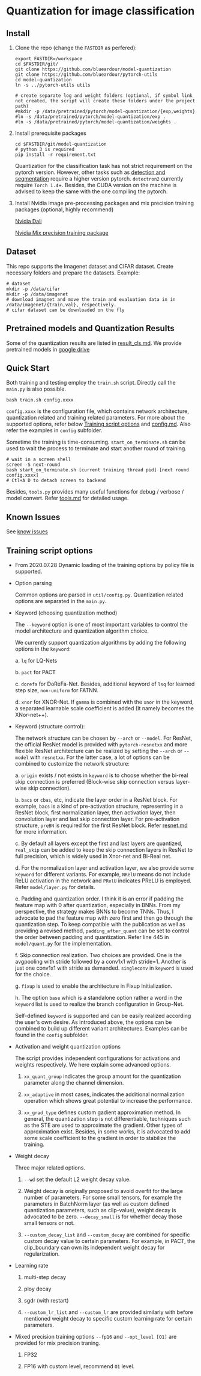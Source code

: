 # Quantization for image classification

## Install

1. Clone the repo (change the `FASTDIR` as perfered):
   ```
   export FASTDIR=/workspace
   cd $FASTDIR/git/
   git clone https://github.com/blueardour/model-quantization
   git clone https://github.com/blueardour/pytorch-utils
   cd model-quantization
   ln -s ../pytorch-utils utils
   
   # create separate log and weight folders (optional, if symbol link not created, the script will create these folders under the project path)
   #mkdir -p /data/pretrained/pytorch/model-quantization/{exp,weights}
   #ln -s /data/pretrained/pytorch/model-quantization/exp .
   #ln -s /data/pretrained/pytorch/model-quantization/weights .
   ```
   
2. Install prerequisite packages
   ```
   cd $FASTDIR/git/model-quantization
   # python 3 is required
   pip install -r requirement.txt
   ```
   Quantization for the classification task has not strict requirement on the pytorch version. However, other tasks such as [detection and segmentation](./detectron2.md) require a higher version pytorch. `detectron2` currently require `Torch 1.4`+. Besides, the CUDA version on the machine is advised to keep the same with the one compiling the pytorch.

3. Install Nvidia image pre-processing packages and mix precision training packages (optional, highly recommend)

   [Nvidia Dali](https://github.com/NVIDIA/DALI) 

   [Nvidia Mix precision training package](https://github.com/NVIDIA/apex)

## Dataset

   This repo supports the Imagenet dataset and CIFAR dataset. Create necessary folders and prepare the datasets. Example:

   ```
   # dataset
   mkdir -p /data/cifar
   mkdir -p /data/imagenet
   # download imagnet and move the train and evaluation data in in /data/imagenet/{train,val}, respectively.
   # cifar dataset can be downloaded on the fly
   ```

## Pretrained models and Quantization Results

   Some of the quantization results are listed in [result_cls.md](./result_cls.md). We provide pretrained models in [google drive](https://drive.google.com/drive/folders/1vwxth9UB8AMbYP7cJxaWE9S0z9fueZ5J?usp=sharing)

## Quick Start

   Both training and testing employ the `train.sh` script. Directly call the `main.py` is also possible.

   ```
   bash train.sh config.xxxx
   ```
   
   `config.xxxx` is the configuration file, which contains network architecture, quantization related and training related parameters. For more about the supported options, refer below [Training script options](./classification.md#Training-script-options) and [config.md](./config.md). Also refer the examples in `config` subfolder.
   
   Sometime the training is time-consuming. `start_on_terminate.sh` can be used to wait the process to terminate and start another round of training.
   
   ```
   # wait in a screen shell
   screen -S next-round
   bash start_on_terminate.sh [current training thread pid] [next round config.xxxx]
   # Ctl+A D to detach screen to backend
   ```
   
   Besides, `tools.py` provides many useful functions for debug / verbose / model convert. Refer [tools.md](./tools.md) for detailed usage.


## Known Issues

   See [know issues](./known-issues.md)


## Training script options

- From 2020.07.28 Dynamic loading of the training options by policy file is supported. 

- Option parsing

  Common options are parsed in `util/config.py`. Quantization related options are separated in the `main.py`.

- Keyword (choosing quantization method)

  The `--keyword` option is one of most important variables to control the model architecture and quantization algorithm choice.

  We currently support quantization algorithms by adding the following options in the `keyword`:

  a. `lq` for LQ-Nets
  
  b. `pact` for PACT
  
  c. `dorefa` for DoReFa-Net. Besides, additional keyword of `lsq` for learned step size, `non-uniform` for FATNN.
  
  d. `xnor` for XNOR-Net. If `gamma` is combined with the `xnor` in the keyword, a separated learnable scale coefficient is added (It namely becomes the XNor-net++).

- Keyword (structure control):

  The network structure can be chosen by `--arch` or `--model`. For ResNet, the official ResNet model is provided with `pytorch-resnetxx` and more flexible ResNet architecture can be realized by setting the `--arch` or `--model` with `resnetxx`. For the latter case, a lot of options can be combined to customize the network structure:

  a. `origin` exists / not exists in `keyword` is to choose whether the bi-real skip connection is preferred (Block-wise skip connection versus layer-wise skip connection).
  
  b. `bacs` or `cbas`, etc, indicate the layer order in a ResNet block. For example, `bacs` is a kind of pre-activation structure, representing in a ResNet block, first normalization layer, then activation layer, then convolution layer and last skip connection layer. For pre-activation structure, `preBN` is required for the first ResNet block.  Refer [resnet.md](./resnet.md) for more information.
  
  c. By default all layers except the first and last layers are quantized, `real_skip` can be added to keep the skip connection layers in ResNet to full precision, which is widely used in Xnor-net and Bi-Real net.
  
  d. For the normalization layer and activation layer, we also provide some `keyword` for different variants. For example, `NRelU` means do not include ReLU activation in the network and `PRelU` indicates PReLU is employed. Refer `model/layer.py` for details. 
  
  e. Padding and quantization order. I think it is an error if padding the feature map with 0 after quantization, especially in BNNs. From my perspective, the strategy makes BNNs to become TNNs. Thus, I advocate to pad the feature map with zero first and then go through the quantization step. To keep compatible with the publication as well as providing a revised method, `padding_after_quant` can be set to control the order between padding and quantization. Refer line 445 in `model/quant.py` for the implementation.
  
  f. Skip connection realization. Two choices are provided. One is the avgpooling with stride followed by a conv1x1 with stride=1. Another is just one conv1x1 with stride as demanded. `singleconv` in `keyword` is used for the choice.
  
  g. `fixup` is used to enable the architecture in Fixup Initialization. 
  
  h. The option `base` which is a standalone option rather a word in the `keyword` list is used to realize the branch configuration in Group-Net.
  
  Self-defined `keyword` is supported and can be easily realized according the user's own desire. As introduced above, the options can be combined to build up different variant architectures. Examples can be found in the `config` subfolder.

- Activation and weight quantization options

  The script provides independent configurations for activations and weights respectively. We here explain some advanced options. 
    
  1. `xx_quant_group` indicates the group amount for the quantization parameter along the channel dimension.
  
  2. `xx_adaptive` in most cases, indicates the additional normalization operation which shows great potential to increase the performance.
  
  3. `xx_grad_type` defines custom gadient approximation method. In general, the quantization step is not differentiable, techniques such as the STE are used to approximate the gradient. Other types of approximation exist. Besides, in some works, it is advocated to add some scale coefficient to the gradient in order to stabilize the training.

- Weight decay

  Three major related options.

  1. `--wd` set the default L2 weight decay value.
  
  2. Weight decay is originally proposed to avoid overfit for the large number of parameters. For some small tensors, for example the parameters in BatchNorm layer (as well as custom defined quantization parameters, such as clip-value), weight decay is advocated to be zero. `--decay_small` is for whether decay those small tensors or not.
  
  3. `--custom_decay_list` and `--custom_decay` are combined for specific custom decay value to certain parameters. For example, in PACT, the clip_boundary can own its independent weight decay for regularization.


- Learning rate

  1. multi-step decay
  
  2. ploy decay
  
  3. sgdr (with restart)
  
  4. `--custom_lr_list` and `--custom_lr` are provided similarly with before mentioned weight decay to specific custom learning rate for certain parameters.

- Mixed precision training
  options `--fp16` and `--opt_level [O1]` are provided for mix precision traning.

  1. FP32
  
  2. FP16 with custom level, recommend `O1` level.
